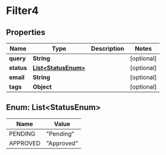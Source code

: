 # Filter4

## Properties
Name | Type | Description | Notes
------------ | ------------- | ------------- | -------------
**query** | **String** |  |  [optional]
**status** | [**List&lt;StatusEnum&gt;**](#List&lt;StatusEnum&gt;) |  |  [optional]
**email** | **String** |  |  [optional]
**tags** | **Object** |  |  [optional]

<a name="List<StatusEnum>"></a>
## Enum: List&lt;StatusEnum&gt;
Name | Value
---- | -----
PENDING | &quot;Pending&quot;
APPROVED | &quot;Approved&quot;
